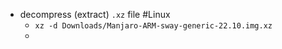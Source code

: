 - decompress (extract) `.xz` file #Linux
	- `xz -d Downloads/Manjaro-ARM-sway-generic-22.10.img.xz`
	-